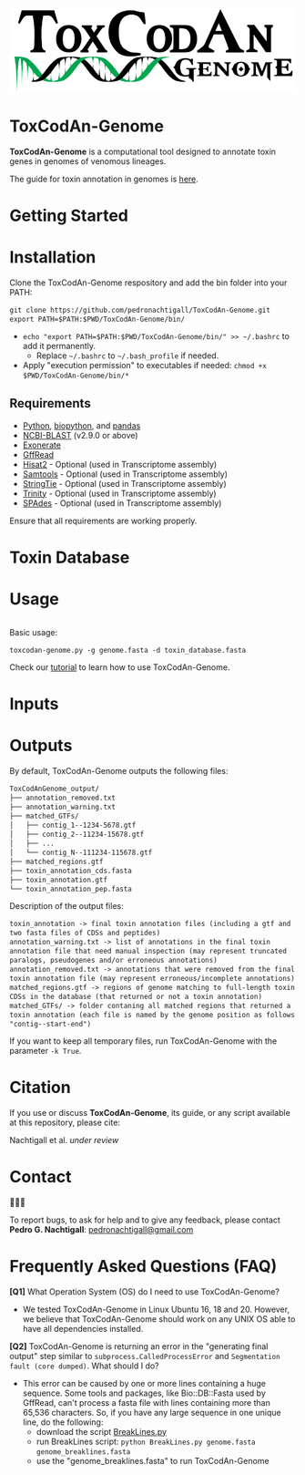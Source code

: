 ![ToxcodanGenome_logo](/ToxcodanGenome_logo.png)

# ToxCodAn-Genome
**ToxCodAn-Genome** is a computational tool designed to annotate toxin genes in genomes of venomous lineages.

The guide for toxin annotation in genomes is [here](https://github.com/pedronachtigall/ToxCodAn-Genome/tree/main/Guide).

# Getting Started

# Installation

Clone the ToxCodAn-Genome respository and add the bin folder into your PATH:
```
git clone https://github.com/pedronachtigall/ToxCodAn-Genome.git
export PATH=$PATH:$PWD/ToxCodAn-Genome/bin/
```
 - ```echo "export PATH=$PATH:$PWD/ToxCodAn-Genome/bin/" >> ~/.bashrc``` to add it permanently.
    - Replace ```~/.bashrc``` to ```~/.bash_profile``` if needed.
 - Apply "execution permission" to executables if needed: ```chmod +x $PWD/ToxCodAn-Genome/bin/*```

## Requirements
 - [Python](https://www.python.org/), [biopython](https://biopython.org/), and [pandas](https://pandas.pydata.org/)
 - [NCBI-BLAST](https://www.ncbi.nlm.nih.gov/books/NBK279671/) (v2.9.0 or above)
 - [Exonerate](https://www.ebi.ac.uk/about/vertebrate-genomics/software/exonerate)
 - [GffRead](https://github.com/gpertea/gffread)
 - [Hisat2](http://daehwankimlab.github.io/hisat2/) - Optional (used in Transcriptome assembly)
 - [Samtools](http://www.htslib.org/) - Optional (used in Transcriptome assembly)
 - [StringTie](https://ccb.jhu.edu/software/stringtie/) - Optional (used in Transcriptome assembly)
 - [Trinity](https://github.com/trinityrnaseq/trinityrnaseq/wiki) - Optional (used in Transcriptome assembly)
 - [SPAdes](https://github.com/ablab/spades) - Optional (used in Transcriptome assembly)

Ensure that all requirements are working properly.


# Toxin Database

# Usage
```
```
Basic usage:
```
toxcodan-genome.py -g genome.fasta -d toxin_database.fasta
```

Check our [tutorial](https://github.com/pedronachtigall/ToxCodAn-Genome/tree/main/Tutorial) to learn how to use ToxCodAn-Genome.

# Inputs

# Outputs

By default, ToxCodAn-Genome outputs the following files:
```
ToxCodAnGenome_output/
├── annotation_removed.txt
├── annotation_warning.txt
├── matched_GTFs/
│   ├── contig_1--1234-5678.gtf
│   ├── contig_2--11234-15678.gtf
│   ├── ...
│   └── contig_N--111234-115678.gtf
├── matched_regions.gtf
├── toxin_annotation_cds.fasta
├── toxin_annotation.gtf
└── toxin_annotation_pep.fasta
```

Description of the output files:
```
toxin_annotation -> final toxin annotation files (including a gtf and two fasta files of CDSs and peptides)
annotation_warning.txt -> list of annotations in the final toxin annotation file that need manual inspection (may represent truncated paralogs, pseudogenes and/or erroneous annotations)
annotation_removed.txt -> annotations that were removed from the final toxin annotation file (may represent erroneous/incomplete annotations)
matched_regions.gtf -> regions of genome matching to full-length toxin CDSs in the database (that returned or not a toxin annotation)
matched_GTFs/ -> folder contaning all matched regions that returned a toxin annotation (each file is named by the genome position as follows "contig--start-end")
```

If you want to keep all temporary files, run ToxCodAn-Genome with the parameter ```-k True```.

# Citation

If you use or discuss **ToxCodAn-Genome**, its guide, or any script available at this repository, please cite:

Nachtigall et al. *under review*

# Contact
:bug::sos::speech_balloon:

To report bugs, to ask for help and to give any feedback, please contact **Pedro G. Nachtigall**: pedronachtigall@gmail.com

# Frequently Asked Questions (FAQ)

**[Q1]** What Operation System (OS) do I need to use ToxCodAn-Genome?
  - We tested ToxCodAn-Genome in Linux Ubuntu 16, 18 and 20. However, we believe that ToxCodAn-Genome should work on any UNIX OS able to have all dependencies installed.

**[Q2]** ToxCodAn-Genome is returning an error in the "generating final output" step similar to ```subprocess.CalledProcessError``` and ```Segmentation fault (core dumped)```. What should I do?
 - This error can be caused by one or more lines containing a huge sequence. Some tools and packages, like Bio::DB::Fasta used by GffRead, can't process a fasta file with lines containing more than 65,536 characters. So, if you have any large sequence in one unique line, do the following:
    - download the script [BreakLines.py](https://github.com/pedronachtigall/CodAn/blob/master/scripts/BreakLines.py)
    - run BreakLines script: ```python BreakLines.py genome.fasta genome_breaklines.fasta```
    - use the "genome_breaklines.fasta" to run ToxCodAn-Genome
